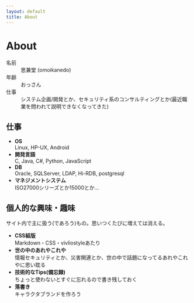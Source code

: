 ```yaml
---
layout: default
title: About
---
```


# About

<dl>
<dt>名前</dt>
<dd>思兼堂 (omoikanedo)</dd>
<dt>年齢</dt>
<dd>おっさん</dd>
<dt>仕事</dt>
<dd>システム企画/開発とか、セキュリティ系のコンサルティングとか(最近職業を問われて説明できなくなってきた)</dd>
</dl>

## 仕事

- **OS**  
  Linux, HP-UX, Android
- **開発言語**  
  C, Java, C#, Python, JavaScript
- **DB**  
  Oracle, SQLServer, LDAP, Hi-RDB, postgresql
- **マネジメントシステム**  
  ISO27000シリーズとか15000とか…

## 個人的な興味・趣味

サイト内で主に扱う(であろう)もの。思いつくたびに増えては消える。

- **CSS組版**  
  Markdown・CSS・vivliostyleあたり
- **世の中のあれやこれや**  
  情報セキュリティとか、災害関連とか、世の中で話題になってるあれやこれやに思い耽る
- **技術的なTips(備忘録)**  
  ちょっと使わないとすぐに忘れるので書き残しておく
- **落書き**  
  キャラクタブランドを作ろう
  